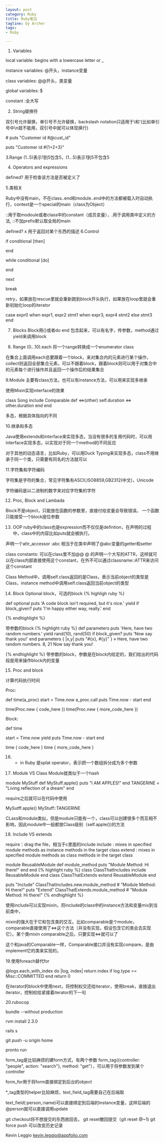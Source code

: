 ```yaml
---
layout: post
category: Ruby
title: Ruby笔记
tagline: by Archer
tags:
- Ruby

---
```


1. Variables

local variable: begins with a lowercase letter or _

instance variables: @开头，instance变量

class variables: @@开头，类变量

global variables: $

constant :全大写

2. String替换符

双引号允许替换，单引号不允许替换，backslash notation只适用于\\和\'(比如单引号中\n就不能用，双引号中就可以体现换行)

\# puts "Customer id #@cust_id"

puts "Customer id #{1+2+3}"

3.Range
(1..5)表示1到5包含5，(1...5)表示1到5不包含5

4. Operators and expressions

defined? 用于检查该方法是否被定义了

5.类相关

Ruby中没有main，不在class..end和module..end中的方法都被载入时自动执行，context是一个special的main（class为Object）

::用于取modoule或者class中的constant（成员变量），.用于调用类中定义的方法, ::不加prefix默认取全局的main

defined? x 用于返回对某个东西的描述
6.Control

if conditional [then]

end

while conditional [do]

end

next

break

retry，如果放在rescue里就会重新跑到block开头执行，如果放在loop里就会重新初始化loop的iterator

case expr0
when expr1, expr2
   stmt1
when expr3, expr4
   stmt2
else
   stmt3
end

7. Blocks
Block用{}或者do end 包含起来，可以有名字，传参数，method通过yield来调用block

8. Range
(0...10).each 将一个range转换成一个enumerator class

在集合上面调用each总要跟着一个block，来对集合内的元素进行某个操作，collect则返回全部集合元素，可以不跟着block，跟着block则可以用于对集合中的元素每个进行操作并且返回一个操作后的结果集合


9.Module
主要有class方法，也可以有instance方法，可以用来实现多继承

使用Mixin实现interface的效果

class Song
  include Comparable
  def <=>(other)
    self.duration <=> other.duration
  end
end

多态，根据具体指向的不同

10.继承和多态

Java使用extends和interface来实现多态，当没有很多的复用代码时，可以用interface实现多态，以实现对于同一个method的不同反应

对于其他的动态语言，比如Ruby，可以用Duck Typing来实现多态，class不用继承于同一个类，只需要有同名的方法就可以

11.字符集和字符编码

字符集是字符的集合，常见字符集有ASCII,ISO8859,GB2312(中文)，Unicode

字符编码是以二进制的数字来对应字符集的字符

12. Proc, Block and Lambada

Block不是object，只能放在函数的参数里，直接付给变量会导致错误。 一个函数只能接受一个block座位参数

13. OOP
ruby中的class也是expression而不仅仅是defintion，在声明的过程中，class中的内容比如puts就会被执行。

声明一个attr_accessor :abc 相当于在类中声明了@abc变量的getter和setter

class constants: 可以在class里不加@@ @ 的声明一个大写的ATTR，这样就可以在class内部直接使用这个constant，在外不可以通过classname::ATTR来访问这个constant

Class Method中，调用self.class返回的是Class，表示当前object的类型是Class，instance method中调用self.class返回当前object的类型

14. Block
Optional block，可选的block
{% highligh ruby %}

def optional
	puts 'A code block isn\'t required, but it\'s nice.'
	yield if block_given?
	puts 'I\'m happy either way, really.'
end

{% endhighlight %}

带参数的block
{% highlight ruby %}
def parameters
	puts 'Here, have two random numbers.'
	yield rand(10), rand(50) if block_given?
	puts 'Now say thank you!'
end
parameters { |x,y| puts "#{x}, #{y}" } »
Here, have two random numbers.
8, 21
Now say thank you!

{% endhighlight %}
带参数的block，参数是在block内给定的，我们给出的代码段是用来操作block内的变量

15. Proc and block

计算代码执行时间

Proc:

def time(a_proc)
  start = Time.now
  a_proc.call
  puts Time.now - start
end

time(Proc.new { code_here })
time(Proc.new { more_code_here })


Block:

def time

  start = Time.now
  yield
  puts Time.now - start
end

time { code_here }
time { more_code_here }

16. * in Ruby
是splat operator，表示把一个数组拆分成为多个参数

17. Module VS Class
Module就类似于一个hash

module MyStuff
    def MyStuff.apple()
        puts "I AM APPLES!"
    end
    TANGERINE = "Living reflection of a dream"
end

require之后就可以在代码中使用

MySutff.apple()
MyStuff::TANGERINE

CLass和module类似，但是module只能有一个，class可以创建很多个而互相不影响，因此module中一般都放Class级别（self.apple())的方法

18. Include VS extends

require：drag the file，相当于c里面的include
include : mixes in specified module methods as instance methods in the target class
extend : mixes in specified module methods as class methods in the target class

module ReusableModule
  def module_method
    puts "Module Method: Hi there!"
  end
end
{% highlight ruby %}
class ClassThatIncludes
  include ReusableModule
end
class ClassThatExtends
  extend ReusableModule
end

puts "Include"
ClassThatIncludes.new.module_method       # "Module Method: Hi there!"
puts "Extend"
ClassThatExtends.module_method            # "Module Method: Hi there!"
{% endhighlight %}

使用include可以实现mixin，将include的class中的instance方法和变量mix到当前类中，

mixin的强大在于它和包含类的交互。比如comparable是个module，comparable直接使用了<=>这个方法（并没有实现，假设包含它的类会去实现它）。某个类mixin comparable之后，只要实现<=>就可以了

这个和java的Comparable一样，Comparable接口并没有实现compare，是由implement它的类来实现的。

19.使用foreach替代for

 @logs.each_with_index do |log, index|
      return index if log.type == Misc::COMMITTED
    end
    return 0

 在iterator的block中使用next，将控制权交还给iterator，使用break，直接退出iterator，控制权给紧接着iterator的下一句

20.rubocop

bundle --without production

rvm install 2.3.0

rails s

git push -u origin home

pronto run

form_tag是比较麻烦的建form方式，有两个参数 form_tag({controller: "people", action: "search"}, method: "get"），可以用于将参数发到某个controller

form_for用于将form直接绑定到后台的object

*_tag类型的helper比较麻烦，text_field_tag需要自己在后端取

text_field(:person,:name)可以直接绑定到后端的instance变量，这样后端的@person就可以直接调用update

git checkout将不想提交的东西放回去， git reset撤回提交（git reset @~1) git force push 可以改变历史记录


Kevin Leggio <kevin.leggio@appfolio.com>
